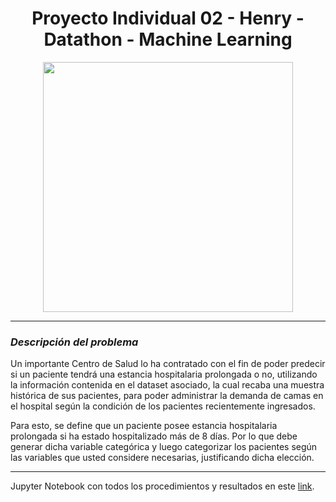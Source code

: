 # <h1 align=center> **Proyecto Individual 02 - Henry - Datathon - Machine Learning** </h1>

<p align="center">

<img src= "https://static.wixstatic.com/media/f66538_4546851f03f946c7b8384cab80ff4921~mv2.jpg/v1/fit/w_990%2Ch_498%2Cal_c%2Cq_80/file.jpg" height=400>
</p> 

<hr> 

### *Descripción del problema*

Un importante Centro de Salud lo ha contratado con el fin de poder predecir si un paciente tendrá una estancia hospitalaria prolongada o no, utilizando la información contenida en el dataset asociado, la cual recaba una muestra histórica de sus pacientes, para poder administrar la demanda de camas en el hospital según la condición de los pacientes recientemente ingresados.

Para esto, se define que un paciente posee estancia hospitalaria prolongada si ha estado hospitalizado más de 8 días. Por lo que debe generar dicha variable categórica y luego categorizar los pacientes según las variables que usted considere necesarias, justificando dicha elección.​  

<hr>

Jupyter Notebook con todos los procedimientos y resultados en este [link](https://github.com/bigdatamartin/Project-02-Datathon-Machine-Learning/blob/main/PI-2-Datathon-Henry-ProblemDescription%2BEDA%2BModeling.ipynb).
